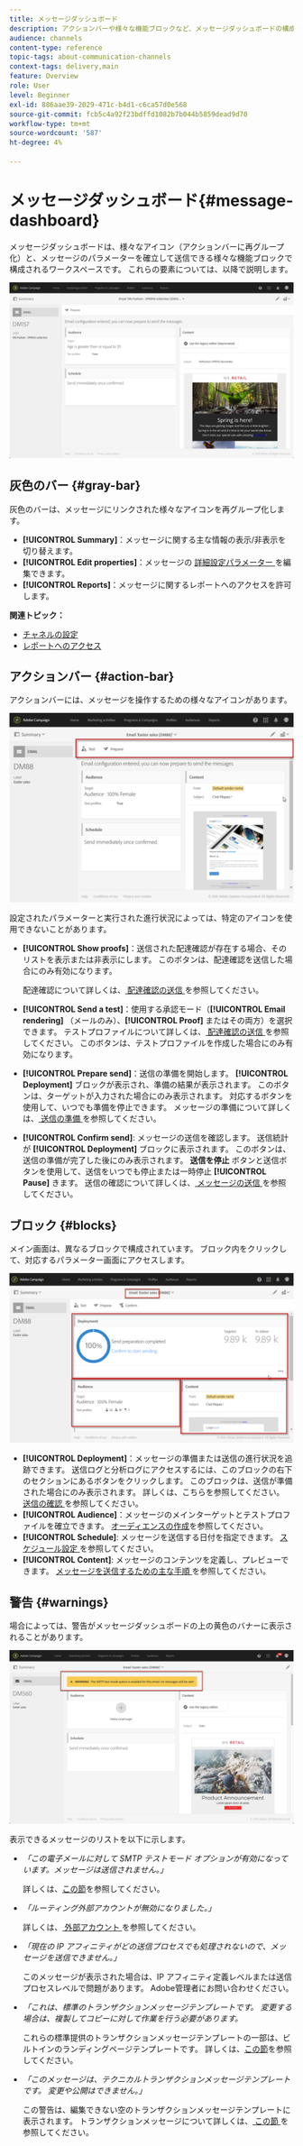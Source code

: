 ```yaml
---
title: メッセージダッシュボード
description: アクションバーや様々な機能ブロックなど、メッセージダッシュボードの構成要素を確認します。
audience: channels
content-type: reference
topic-tags: about-communication-channels
context-tags: delivery,main
feature: Overview
role: User
level: Beginner
exl-id: 886aae39-2029-471c-b4d1-c6ca57d0e568
source-git-commit: fcb5c4a92f23bdffd1082b7b044b5859dead9d70
workflow-type: tm+mt
source-wordcount: '587'
ht-degree: 4%

---
```


# メッセージダッシュボード{#message-dashboard}

メッセージダッシュボードは、様々なアイコン（アクションバーに再グループ化）と、メッセージのパラメーターを確立して送信できる様々な機能ブロックで構成されるワークスペースです。 これらの要素については、以降で説明します。

![](assets/delivery_dashboard_2.png)

## 灰色のバー {#gray-bar}

灰色のバーは、メッセージにリンクされた様々なアイコンを再グループ化します。

* **[!UICONTROL Summary]**：メッセージに関する主な情報の表示/非表示を切り替えます。
* **[!UICONTROL Edit properties]**：メッセージの [ 詳細設定パラメーター ](../../administration/using/configuring-email-channel.md#list-of-email-properties) を編集できます。
* **[!UICONTROL Reports]**：メッセージに関するレポートへのアクセスを許可します。

**関連トピック：**

* [チャネルの設定](../../administration/using/about-channel-configuration.md)
* [レポートへのアクセス](../../reporting/using/about-dynamic-reports.md)

## アクションバー {#action-bar}

アクションバーには、メッセージを操作するための様々なアイコンがあります。

![](assets/delivery_dashboard_4.png)

設定されたパラメーターと実行された進行状況によっては、特定のアイコンを使用できないことがあります。

* **[!UICONTROL Show proofs]**：送信された配達確認が存在する場合、そのリストを表示または非表示にします。 このボタンは、配達確認を送信した場合にのみ有効になります。

  配達確認について詳しくは、[ 配達確認の送信 ](../../sending/using/sending-proofs.md) を参照してください。

* **[!UICONTROL Send a test]**：使用する承認モード（**[!UICONTROL Email rendering]** （メールのみ）、**[!UICONTROL Proof]** またはその両方）を選択できます。 テストプロファイルについて詳しくは、[ 配達確認の送信 ](../../sending/using/sending-proofs.md) を参照してください。 このボタンは、テストプロファイルを作成した場合にのみ有効になります。

* **[!UICONTROL Prepare send]**：送信の準備を開始します。 **[!UICONTROL Deployment]** ブロックが表示され、準備の結果が表示されます。 このボタンは、ターゲットが入力された場合にのみ表示されます。 対応するボタンを使用して、いつでも準備を停止できます。 メッセージの準備について詳しくは、[ 送信の準備 ](../../sending/using/preparing-the-send.md) を参照してください。

* **[!UICONTROL Confirm send]**: メッセージの送信を確認します。 送信統計が **[!UICONTROL Deployment]** ブロックに表示されます。 このボタンは、送信の準備が完了した後にのみ表示されます。 **送信を停止** ボタンと送信ボタンを使用して、送信をいつでも停止または一時停止 **[!UICONTROL Pause]** きます。 送信の確認について詳しくは、[ メッセージの送信 ](../../sending/using/confirming-the-send.md) を参照してください。

## ブロック {#blocks}

メイン画面は、異なるブロックで構成されています。 ブロック内をクリックして、対応するパラメーター画面にアクセスします。

![](assets/delivery_dashboard_3.png)

* **[!UICONTROL Deployment]**：メッセージの準備または送信の進行状況を追跡できます。 送信ログと分析ログにアクセスするには、このブロックの右下のセクションにあるボタンをクリックします。 このブロックは、送信が準備された場合にのみ表示されます。 詳しくは、こちらを参照してください。 [ 送信の確認 ](../../sending/using/confirming-the-send.md) を参照してください。
* **[!UICONTROL Audience]**：メッセージのメインターゲットとテストプロファイルを確立できます。 [オーディエンスの作成](../../audiences/using/creating-audiences.md)を参照してください。
* **[!UICONTROL Schedule]**: メッセージを送信する日付を指定できます。 [ スケジュール設定 ](../../sending/using/about-scheduling-messages.md) を参照してください。
* **[!UICONTROL Content]**: メッセージのコンテンツを定義し、プレビューできます。 [ メッセージを送信するための主な手順 ](../../channels/using/key-steps-to-send-a-message.md) を参照してください。

## 警告 {#warnings}

場合によっては、警告がメッセージダッシュボードの上の黄色のバナーに表示されることがあります。

![](assets/delivery_dashboard_warnings.png)

表示できるメッセージのリストを以下に示します。

* *「この電子メールに対して SMTP テストモード オプションが有効になっています。メッセージは送信されません。」*

  詳しくは、[この節](../../administration/using/configuring-email-channel.md#smtp-test-mode)を参照してください。

* *「ルーティング外部アカウントが無効になりました。」*

  詳しくは、[ 外部アカウント ](../../administration/using/external-accounts.md) を参照してください。

* *「現在の IP アフィニティがどの送信プロセスでも処理されないので、メッセージを送信できません。」*

  このメッセージが表示された場合は、IP アフィニティ定義レベルまたは送信プロセスレベルで問題があります。 Adobe管理者にお問い合わせください。

* *「これは、標準のトランザクションメッセージテンプレートです。 変更する場合は、複製してコピーに対して作業を行う必要があります。*

  これらの標準提供のトランザクションメッセージテンプレートの一部は、ビルトインのランディングページテンプレートです。 詳しくは、[この節](../../channels/using/landing-page-templates.md)を参照してください。

* *「このメッセージは、テクニカルトランザクションメッセージテンプレートです。 変更や公開はできません。」*

  この警告は、編集できない空のトランザクションメッセージテンプレートに表示されます。 トランザクションメッセージについて詳しくは、[ この節 ](../../channels/using/getting-started-with-transactional-msg.md) を参照してください。
